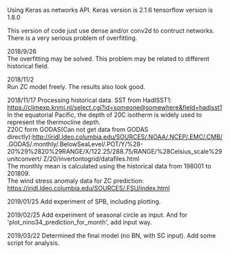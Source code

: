 Using Keras as networks API.
Keras version is 2.1.6
tensorflow version is 1.8.0

This version of code just use dense and/or conv2d to contruct networks.  
There is a very serious problem of overfitting.  

2018/9/26<br>
The overfitting may be solved. This problem may be related to different historical field.

2018/11/2<br>
Run ZC model freely. The results also look good.

2018/11/17
Processing historical data.
SST from HadISST1: https://climexp.knmi.nl/select.cgi?id=someone@somewhere&field=hadisst1<br>
In the equatorial Pacific, the depth of 20C isotherm is widely used to represent the thermocline depth.<br>
Z20C form GODAS(Can not get data from GODAS directly):http://iridl.ldeo.columbia.edu/SOURCES/.NOAA/.NCEP/.EMC/.CMB/
.GODAS/.monthly/.BelowSeaLevel/.POT/Y/%28-20%29%2820%29RANGE/X/122.25/288.75/RANGE/%28Celsius_scale%29unitconvert/
Z/20/invertontogrid/datafiles.html<br>
The monthly mean is calculated using the historical data from 198001 to 201809.<br>
The wind stress anomaly data for ZC prediction: https://iridl.ldeo.columbia.edu/SOURCES/.FSU/index.html<br>

2019/01/25
Add experiment of SPB, including plotting.

2019/02/25
Add experiment of seasonal circle as input. And for 'plot_nino34_prediction_for_month', add input way.

2019/03/22
Determined the final model (no BN, with SC input). Add some script for analysis.